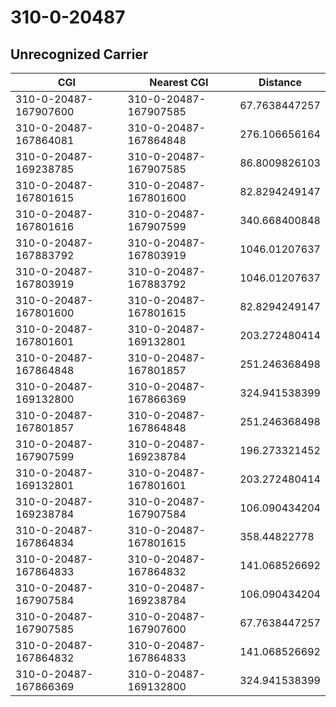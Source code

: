 # 310-0-20487
## Unrecognized Carrier


| CGI | Nearest CGI | Distance |
|-----|-------------|----------|
| 310-0-20487-167907600 | 310-0-20487-167907585 | 67.7638447257 |
| 310-0-20487-167864081 | 310-0-20487-167864848 | 276.106656164 |
| 310-0-20487-169238785 | 310-0-20487-167907585 | 86.8009826103 |
| 310-0-20487-167801615 | 310-0-20487-167801600 | 82.8294249147 |
| 310-0-20487-167801616 | 310-0-20487-167907599 | 340.668400848 |
| 310-0-20487-167883792 | 310-0-20487-167803919 | 1046.01207637 |
| 310-0-20487-167803919 | 310-0-20487-167883792 | 1046.01207637 |
| 310-0-20487-167801600 | 310-0-20487-167801615 | 82.8294249147 |
| 310-0-20487-167801601 | 310-0-20487-169132801 | 203.272480414 |
| 310-0-20487-167864848 | 310-0-20487-167801857 | 251.246368498 |
| 310-0-20487-169132800 | 310-0-20487-167866369 | 324.941538399 |
| 310-0-20487-167801857 | 310-0-20487-167864848 | 251.246368498 |
| 310-0-20487-167907599 | 310-0-20487-169238784 | 196.273321452 |
| 310-0-20487-169132801 | 310-0-20487-167801601 | 203.272480414 |
| 310-0-20487-169238784 | 310-0-20487-167907584 | 106.090434204 |
| 310-0-20487-167864834 | 310-0-20487-167801615 | 358.44822778 |
| 310-0-20487-167864833 | 310-0-20487-167864832 | 141.068526692 |
| 310-0-20487-167907584 | 310-0-20487-169238784 | 106.090434204 |
| 310-0-20487-167907585 | 310-0-20487-167907600 | 67.7638447257 |
| 310-0-20487-167864832 | 310-0-20487-167864833 | 141.068526692 |
| 310-0-20487-167866369 | 310-0-20487-169132800 | 324.941538399 |
